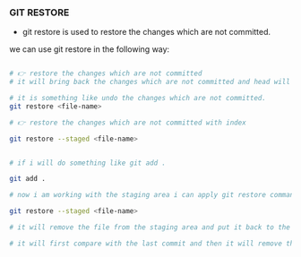 ### GIT RESTORE

- git restore is used to restore the changes which are not committed.

we can use git restore in the following way:

```bash

# 👉 restore the changes which are not committed
# it will bring back the changes which are not committed and head will be on the last commit.

# it is something like undo the changes which are not committed.
git restore <file-name>

# 👉 restore the changes which are not committed with index

git restore --staged <file-name>

```

```bash

# if i will do something like git add .

git add .

# now i am working with the staging area i can apply git restore command here as well

git restore --staged <file-name>

# it will remove the file from the staging area and put it back to the working directory

# it will first compare with the last commit and then it will remove the changes in the file after the last commit.




```
